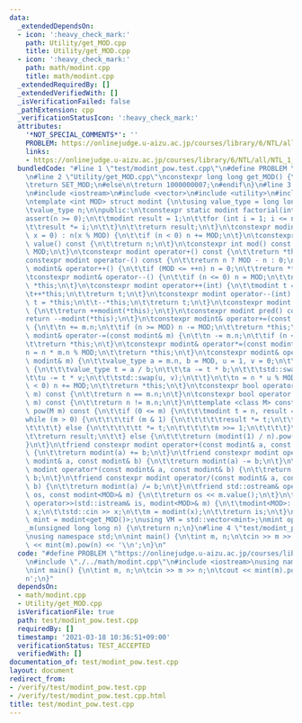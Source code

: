 ```yaml
---
data:
  _extendedDependsOn:
  - icon: ':heavy_check_mark:'
    path: Utility/get_MOD.cpp
    title: Utility/get_MOD.cpp
  - icon: ':heavy_check_mark:'
    path: math/modint.cpp
    title: math/modint.cpp
  _extendedRequiredBy: []
  _extendedVerifiedWith: []
  _isVerificationFailed: false
  _pathExtension: cpp
  _verificationStatusIcon: ':heavy_check_mark:'
  attributes:
    '*NOT_SPECIAL_COMMENTS*': ''
    PROBLEM: https://onlinejudge.u-aizu.ac.jp/courses/library/6/NTL/all/NTL_1_B
    links:
    - https://onlinejudge.u-aizu.ac.jp/courses/library/6/NTL/all/NTL_1_B
  bundledCode: "#line 1 \"test/modint_pow.test.cpp\"\n#define PROBLEM \"https://onlinejudge.u-aizu.ac.jp/courses/library/6/NTL/all/NTL_1_B\"\
    \n#line 2 \"Utility/get_MOD.cpp\"\nconstexpr long long get_MOD() {\n#ifdef SET_MOD\n\
    \treturn SET_MOD;\n#else\n\treturn 1000000007;\n#endif\n}\n#line 3 \"math/modint.cpp\"\
    \n#include <iostream>\n#include <vector>\n#include <utility>\n#include <cassert>\n\
    \ntemplate <int MOD> struct modint {\n\tusing value_type = long long;\n\nprivate:\n\
    \tvalue_type n;\n\npublic:\n\tconstexpr static modint factorial(int n) {\n\t\t\
    assert(n >= 0);\n\t\tmodint result = 1;\n\t\tfor (int i = 1; i <= n; ++i) {\n\t\
    \t\tresult *= i;\n\t\t}\n\t\treturn result;\n\t}\n\tconstexpr modint(const value_type\
    \ x = 0) : n(x % MOD) {\n\t\tif (n < 0) n += MOD;\n\t}\n\tconstexpr value_type\
    \ value() const {\n\t\treturn n;\n\t}\n\tconstexpr int mod() const {\n\t\treturn\
    \ MOD;\n\t}\n\tconstexpr modint operator+() const {\n\t\treturn *this;\n\t}\n\t\
    constexpr modint operator-() const {\n\t\treturn n ? MOD - n : 0;\n\t}\n\tconstexpr\
    \ modint& operator++() {\n\t\tif (MOD <= ++n) n = 0;\n\t\treturn *this;\n\t}\n\
    \tconstexpr modint& operator--() {\n\t\tif (n <= 0) n = MOD;\n\t\tn--;\n\t\treturn\
    \ *this;\n\t}\n\tconstexpr modint operator++(int) {\n\t\tmodint t = *this;\n\t\
    \t++*this;\n\t\treturn t;\n\t}\n\tconstexpr modint operator--(int) {\n\t\tmodint\
    \ t = *this;\n\t\t--*this;\n\t\treturn t;\n\t}\n\tconstexpr modint next() const\
    \ {\n\t\treturn ++modint(*this);\n\t}\n\tconstexpr modint pred() const {\n\t\t\
    return --modint(*this);\n\t}\n\tconstexpr modint& operator+=(const modint& m)\
    \ {\n\t\tn += m.n;\n\t\tif (n >= MOD) n -= MOD;\n\t\treturn *this;\n\t}\n\tconstexpr\
    \ modint& operator-=(const modint& m) {\n\t\tn -= m.n;\n\t\tif (n < 0) n += MOD;\n\
    \t\treturn *this;\n\t}\n\tconstexpr modint& operator*=(const modint& m) {\n\t\t\
    n = n * m.n % MOD;\n\t\treturn *this;\n\t}\n\tconstexpr modint& operator/=(const\
    \ modint& m) {\n\t\tvalue_type a = m.n, b = MOD, u = 1, v = 0;\n\t\twhile (b)\
    \ {\n\t\t\tvalue_type t = a / b;\n\t\t\ta -= t * b;\n\t\t\tstd::swap(a, b);\n\t\
    \t\tu -= t * v;\n\t\t\tstd::swap(u, v);\n\t\t}\n\t\tn = n * u % MOD;\n\t\tif (n\
    \ < 0) n += MOD;\n\t\treturn *this;\n\t}\n\tconstexpr bool operator==(const modint&\
    \ m) const {\n\t\treturn n == m.n;\n\t}\n\tconstexpr bool operator!=(const modint&\
    \ m) const {\n\t\treturn n != m.n;\n\t}\n\ttemplate <class M> constexpr modint\
    \ pow(M m) const {\n\t\tif (0 <= m) {\n\t\t\tmodint t = n, result = 1;\n\t\t\t\
    while (m > 0) {\n\t\t\t\tif (m & 1) {\n\t\t\t\t\tresult *= t;\n\t\t\t\t\tm--;\n\
    \t\t\t\t} else {\n\t\t\t\t\tt *= t;\n\t\t\t\t\tm >>= 1;\n\t\t\t\t}\n\t\t\t}\n\t\
    \t\treturn result;\n\t\t} else {\n\t\t\treturn (modint(1) / n).pow(-m);\n\t\t\
    }\n\t}\n\tfriend constexpr modint operator+(const modint& a, const modint& b)\
    \ {\n\t\treturn modint(a) += b;\n\t}\n\tfriend constexpr modint operator-(const\
    \ modint& a, const modint& b) {\n\t\treturn modint(a) -= b;\n\t}\n\tfriend constexpr\
    \ modint operator*(const modint& a, const modint& b) {\n\t\treturn modint(a) *=\
    \ b;\n\t}\n\tfriend constexpr modint operator/(const modint& a, const modint&\
    \ b) {\n\t\treturn modint(a) /= b;\n\t}\n\tfriend std::ostream& operator<<(std::ostream&\
    \ os, const modint<MOD>& m) {\n\t\treturn os << m.value();\n\t}\n\tfriend std::istream&\
    \ operator>>(std::istream& is, modint<MOD>& m) {\n\t\tmodint<MOD>::value_type\
    \ x;\n\t\tstd::cin >> x;\n\t\tm = modint(x);\n\t\treturn is;\n\t}\n};\n\nusing\
    \ mint = modint<get_MOD()>;\nusing VM = std::vector<mint>;\nmint operator\"\"\
    _m(unsigned long long n) {\n\treturn n;\n}\n#line 4 \"test/modint_pow.test.cpp\"\
    \nusing namespace std;\n\nint main() {\n\tint m, n;\n\tcin >> m >> n;\n\tcout\
    \ << mint(m).pow(n) << '\\n';\n}\n"
  code: "#define PROBLEM \"https://onlinejudge.u-aizu.ac.jp/courses/library/6/NTL/all/NTL_1_B\"\
    \n#include \"./../math/modint.cpp\"\n#include <iostream>\nusing namespace std;\n\
    \nint main() {\n\tint m, n;\n\tcin >> m >> n;\n\tcout << mint(m).pow(n) << '\\\
    n';\n}"
  dependsOn:
  - math/modint.cpp
  - Utility/get_MOD.cpp
  isVerificationFile: true
  path: test/modint_pow.test.cpp
  requiredBy: []
  timestamp: '2021-03-18 10:36:51+09:00'
  verificationStatus: TEST_ACCEPTED
  verifiedWith: []
documentation_of: test/modint_pow.test.cpp
layout: document
redirect_from:
- /verify/test/modint_pow.test.cpp
- /verify/test/modint_pow.test.cpp.html
title: test/modint_pow.test.cpp
---
```

